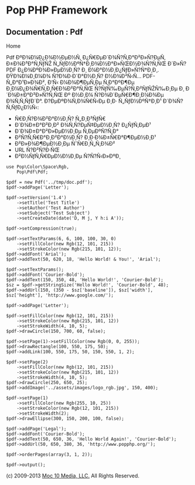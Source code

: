 Pop PHP Framework
=================

Documentation : Pdf
-------------------

Home

Pdf ÐºÐ¾Ð¼Ð¿Ð¾Ð½ÐµÐ½Ñ‚ Ð¿Ñ€ÐµÐ´Ð¾Ñ?Ñ‚Ð°Ð²Ð»Ñ?ÐµÑ‚ Ð±Ð¾Ð³Ð°Ñ‚ÑƒÑŽ
Ñ„ÑƒÐ½ÐºÑ†Ð¸Ð¾Ð½Ð°Ð»ÑŒÐ½Ð¾Ñ?Ñ‚ÑŒ Ð´Ð»Ñ? PDF Ð¿Ð¾ÐºÐ¾Ð»ÐµÐ½Ð¸Ñ? Ð¸
Ð¼Ð°Ð½Ð¸Ð¿ÑƒÐ»Ñ?Ñ†Ð¸Ð¸. ÐŸÐ¾Ð¼Ð¸Ð¼Ð¾ Ñ?Ð¾Ð·Ð´Ð°Ð½Ð¸Ñ? Ð½Ð¾Ð²Ñ‹Ñ…
PDF-Ñ„Ð°Ð¹Ð»Ð¾Ð², Ð’Ñ‹ Ð¼Ð¾Ð¶ÐµÑ‚Ðµ Ñ‚Ð°ÐºÐ¶Ðµ
Ð¸Ð¼Ð¿Ð¾Ñ€Ñ‚Ð¸Ñ€Ð¾Ð²Ð°Ñ‚ÑŒ Ñ?ÑƒÑ‰ÐµÑ?Ñ‚Ð²ÑƒÑŽÑ‰Ð¸Ðµ Ð¸
Ð´Ð¾Ð±Ð°Ð²Ð»Ñ?Ñ‚ÑŒ Ðº Ð½Ð¸Ð¼ Ñ?Ð¾Ð´ÐµÑ€Ð¶Ð¸Ð¼Ð¾Ðµ Ð¾Ñ‚Ñ‚ÑƒÐ´Ð°.
Ð?ÐµÐºÐ¾Ñ‚Ð¾Ñ€Ñ‹Ðµ Ð¸Ð· Ñ„ÑƒÐ½ÐºÑ†Ð¸Ð¹ Ð´Ð¾Ñ?Ñ‚ÑƒÐ¿Ð½Ñ‹:

-   Ñ€Ð¸Ñ?Ð¾Ð²Ð°Ð½Ð¸Ñ? Ñ„Ð¸Ð³ÑƒÑ€
-   Ð´Ð¾Ð±Ð°Ð²Ð¸Ð² Ð¾Ñ‚Ñ?ÐµÑ‡ÐµÐ½Ð¸Ñ? Ð¿ÑƒÑ‚ÐµÐ¹
-   Ð´Ð¾Ð±Ð°Ð²Ð»ÐµÐ½Ð¸Ðµ Ñ‚ÐµÐºÑ?Ñ‚Ð°
-   Ð²Ñ?Ñ‚Ñ€Ð°Ð¸Ð²Ð°Ð½Ð¸Ñ? Ð¸Ð·Ð¾Ð±Ñ€Ð°Ð¶ÐµÐ½Ð¸Ð¹
-   Ð²Ð»Ð¾Ð¶ÐµÐ½Ð¸Ðµ ÑˆÑ€Ð¸Ñ„Ñ‚Ð¾Ð²
-   URL Ñ?Ð²Ñ?Ð·ÑŒ
-   Ð²Ð½ÑƒÑ‚Ñ€ÐµÐ½Ð½Ð¸Ðµ Ñ?Ñ?Ñ‹Ð»ÐºÐ¸

<!-- -->

    use Pop\Color\Space\Rgb,
        Pop\Pdf\Pdf;

    $pdf = new Pdf('../tmp/doc.pdf');
    $pdf->addPage('Letter');

    $pdf->setVersion('1.4')
        ->setTitle('Test Title')
        ->setAuthor('Test Author')
        ->setSubject('Test Subject')
        ->setCreateDate(date('D, M j, Y h:i A'));

    $pdf->setCompression(true);

    $pdf->setTextParams(6, 6, 100, 100, 30, 0)
        ->setFillColor(new Rgb(12, 101, 215))
        ->setStrokeColor(new Rgb(215, 101, 12));
    $pdf->addFont('Arial');
    $pdf->addText(50, 620, 18, 'Hello World! & You!', 'Arial');

    $pdf->setTextParams();
    $pdf->addFont('Courier-Bold');
    $pdf->addText(150, 350, 48, 'Hello World!', 'Courier-Bold');
    $sz = $pdf->getStringSize('Hello World!', 'Courier-Bold', 48);
    $pdf->addUrl(150, (350 - $sz['baseline']), $sz['width'], $sz['height'], 'http://www.google.com/');

    $pdf->addPage('Letter');

    $pdf->setFillColor(new Rgb(12, 101, 215))
        ->setStrokeColor(new Rgb(215, 101, 12))
        ->setStrokeWidth(4, 10, 5);
    $pdf->drawCircle(150, 700, 60, false);

    $pdf->setPage(1)->setFillColor(new Rgb(0, 0, 255));
    $pdf->drawRectangle(100, 550, 175, 50);
    $pdf->addLink(100, 550, 175, 50, 150, 550, 1, 2);

    $pdf->setPage(2)
        ->setFillColor(new Rgb(12, 101, 215))
        ->setStrokeColor(new Rgb(215, 101, 12))
        ->setStrokeWidth(4, 10, 5);
    $pdf->drawCircle(250, 650, 25);
    $pdf->addImage('../assets/images/logo_rgb.jpg', 150, 400);

    $pdf->setPage(1)
        ->setFillColor(new Rgb(255, 10, 25))
        ->setStrokeColor(new Rgb(12, 101, 215))
        ->setStrokeWidth(2);
    $pdf->drawEllipse(300, 150, 200, 100, false);

    $pdf->addPage('Legal');
    $pdf->addFont('Courier-Bold');
    $pdf->addText(50, 650, 36, 'Hello World Again!', 'Courier-Bold');
    $pdf->addUrl(50, 650, 380, 36, 'http://www.popphp.org/');

    $pdf->orderPages(array(3, 1, 2));

    $pdf->output();

\(c) 2009-2013 [Moc 10 Media, LLC.](http://www.moc10media.com) All
Rights Reserved.
